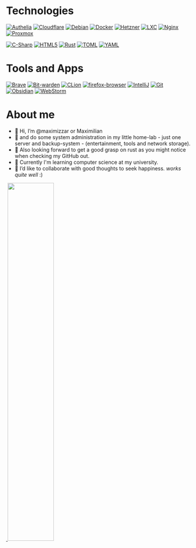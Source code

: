 # Technologies
[![Authelia](https://img.shields.io/static/v1?style=for-the-badge&logo=authelia&logoColor=FFFFFF&message=authelia&color=113155&label=)](https://www.cloudflare.com/)
[![Cloudflare](https://img.shields.io/static/v1?style=for-the-badge&logo=cloudflare&logoColor=FFFFFF&message=cloudflare&color=F38020&label=)](https://www.cloudflare.com/)
[![Debian](https://img.shields.io/static/v1?style=for-the-badge&logo=debian&logoColor=FFFFFF&message=debian&color=A81D33&label=)](https://www.debian.org/)
[![Docker](https://img.shields.io/static/v1?style=for-the-badge&logo=Docker&logoColor=FFFFFF&message=Docker&color=2496ED&label=)](https://www.docker.com/)
[![Hetzner](https://img.shields.io/static/v1?style=for-the-badge&logo=hetzner&logoColor=FFFFFF&message=hetzner&color=D50C2D&label=)](https://www.cloudflare.com/)
[![LXC](https://img.shields.io/static/v1?style=for-the-badge&logo=linuxcontainers&logoColor=FFFFFF&message=linuxcontainers&color=333333&label=)](https://linuxcontainers.org/)
[![Nginx](https://img.shields.io/static/v1?style=for-the-badge&logo=nginx&logoColor=FFFFFF&message=nginx&color=009639&label=)](https://www.nginx.com/)
[![Proxmox](https://img.shields.io/static/v1?style=for-the-badge&logo=Proxmox&logoColor=FFFFFF&message=Proxmox&color=E57000&label=)](https://www.proxmox.com/)

[![C-Sharp](https://img.shields.io/static/v1?style=for-the-badge&logo=csharp&logoColor=FFFFFF&message=c-sharp&color=239120&label=)](https://learn.microsoft.com/en-us/dotnet/csharp/)
[![HTML5](https://img.shields.io/static/v1?style=for-the-badge&logo=html5&logoColor=FFFFFF&message=html5&color=E34F26&label=)](https://html.spec.whatwg.org/multipage/)
[![Rust](https://img.shields.io/static/v1?style=for-the-badge&logo=Rust&logoColor=FFFFFF&message=Rust&color=000000&label=)](https://www.rust-lang.org/)
[![TOML](https://img.shields.io/static/v1?style=for-the-badge&logo=toml&logoColor=FFFFFF&message=toml&color=9C4121&label=)](https://www.rust-lang.org/)
[![YAML](https://img.shields.io/static/v1?style=for-the-badge&logo=yaml&logoColor=FFFFFF&message=yaml&color=CB171E&label=)](https://www.rust-lang.org/)

# Tools and Apps
[![Brave](https://img.shields.io/static/v1?style=for-the-badge&logo=brave&message=brave&logoColor=FFFFFF&color=FB542B&label=)](https://brave.com/)
[![Bit-warden](https://img.shields.io/static/v1?style=for-the-badge&logo=bitwarden&message=Bitwarden&logoColor=FFFFFF&color=175DDC&label=)](https://bitwarden.com/)
[![CLion](https://img.shields.io/static/v1?style=for-the-badge&logo=clion&message=CLion&logoColor=FFFFFF&color=000000&label=)](https://jetbrains.com/)
[![firefox-browser](https://img.shields.io/static/v1?style=for-the-badge&logo=firefoxbrowser&message=Firefox&logoColor=FFFFFF&color=FF7139&label=)](https://www.mozilla.org/firefox/)
[![IntelliJ](https://img.shields.io/static/v1?style=for-the-badge&logo=intellijidea&message=Intellij-idea&logoColor=FFFFFF&color=000000&label=)](https://jetbrains.com/)
[![Git](https://img.shields.io/static/v1?style=for-the-badge&logo=Git&message=Git&logoColor=FFFFFF&color=F05032&label=)](https://git-scm.com/)
[![Obsidian](https://img.shields.io/static/v1?style=for-the-badge&logo=obsidian&message=Obsidian&logoColor=FFFFFF&color=7C3AED&label=)](https://obsidian.md/)
[![WebStorm](https://img.shields.io/static/v1?style=for-the-badge&logo=webstorm&message=WebStorm&logoColor=FFFFFF&color=000000&label=)](https://jetbrains.com/)

# About me

- 👋 Hi, I’m @maximizzar or Maximilian
- 👀 and do some system administration in my little home-lab - just one server and backup-system - (entertainment, tools and network storage).
- 👀 Also looking forward to get a good grasp on rust as you might notice when checking my GitHub out.
- 🌱 Currently I'm learning computer science at my university.
- 💞️ I’d like to collaborate with good thoughts to seek happiness. *works quite well* :)

<p>
    <a href="https://github.com/maximizzar" style="width: 90%">
        <img 
             src="https://github-readme-stats.vercel.app/api?username=maximizzar&show_icons=true&theme=gruvbox_light&bg_color=00000000&hide_border=true" 
             alt="" 
             />
        <img 
             src="https://github-readme-stats.vercel.app/api/top-langs/?username=maximizzar&layout=compact&theme=gruvbox&bg_color=00000000&hide_border=true&langs_count=4" 
             alt="" 
             width="50%"/>
    </a>
</p>

<!---
maximizzar/maximizzar is a ✨ special ✨ repository because its `README.md` (this file) appears on your GitHub profile.
You can click the Preview link to take a look at your changes.
--->
